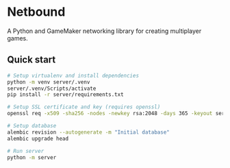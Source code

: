 # Netbound
A Python and GameMaker networking library for creating multiplayer games.

## Quick start
```bash
# Setup virtualenv and install dependencies
python -m venv server/.venv
server/.venv/Scripts/activate
pip install -r server/requirements.txt

# Setup SSL certificate and key (requires openssl)
openssl req -x509 -sha256 -nodes -newkey rsa:2048 -days 365 -keyout server/app/ssl/key.pem -out server/app/ssl/cert.pem -subj "/C=AU/ST=Queensland/L=Brisbane/O=Tristan Batchler/CN=localost"

# Setup database
alembic revision --autogenerate -m "Initial database"
alembic upgrade head

# Run server
python -m server
```